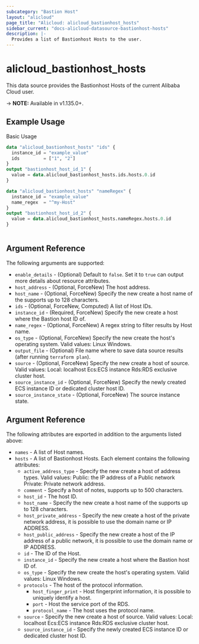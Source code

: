 ```yaml
---
subcategory: "Bastion Host"
layout: "alicloud"
page_title: "Alicloud: alicloud_bastionhost_hosts"
sidebar_current: "docs-alicloud-datasource-bastionhost-hosts"
description: |-
  Provides a list of Bastionhost Hosts to the user.
---
```


# alicloud\_bastionhost\_hosts

This data source provides the Bastionhost Hosts of the current Alibaba Cloud user.

-> **NOTE:** Available in v1.135.0+.

## Example Usage

Basic Usage

```terraform
data "alicloud_bastionhost_hosts" "ids" {
  instance_id = "example_value"
  ids         = ["1", "2"]
}
output "bastionhost_host_id_1" {
  value = data.alicloud_bastionhost_hosts.ids.hosts.0.id
}

data "alicloud_bastionhost_hosts" "nameRegex" {
  instance_id = "example_value"
  name_regex  = "^my-Host"
}
output "bastionhost_host_id_2" {
  value = data.alicloud_bastionhost_hosts.nameRegex.hosts.0.id
}
            
```

## Argument Reference

The following arguments are supported:

* `enable_details` - (Optional) Default to `false`. Set it to `true` can output more details about resource attributes.
* `host_address` - (Optional, ForceNew) The host address.
* `host_name` - (Optional, ForceNew) Specify the new create a host name of the supports up to 128 characters.
* `ids` - (Optional, ForceNew, Computed)  A list of Host IDs.
* `instance_id` - (Required, ForceNew) Specify the new create a host where the Bastion host ID of.
* `name_regex` - (Optional, ForceNew) A regex string to filter results by Host name.
* `os_type` - (Optional, ForceNew) Specify the new create the host's operating system. Valid values: Linux Windows.
* `output_file` - (Optional) File name where to save data source results (after running `terraform plan`).
* `source` - (Optional, ForceNew) Specify the new create a host of source. Valid values: Local: localhost Ecs:ECS instance Rds:RDS exclusive cluster host.
* `source_instance_id` - (Optional, ForceNew) Specify the newly created ECS instance ID or dedicated cluster host ID.
* `source_instance_state` - (Optional, ForceNew) The source instance state.

## Argument Reference

The following attributes are exported in addition to the arguments listed above:

* `names` - A list of Host names.
* `hosts` - A list of Bastionhost Hosts. Each element contains the following attributes:
	* `active_address_type` - Specify the new create a host of address types. Valid values: Public: the IP address of a Public network Private: Private network address.
	* `comment` - Specify a host of notes, supports up to 500 characters.
	* `host_id` - The host ID.
	* `host_name` - Specify the new create a host name of the supports up to 128 characters.
	* `host_private_address` - Specify the new create a host of the private network address, it is possible to use the domain name or IP ADDRESS.
	* `host_public_address` - Specify the new create a host of the IP address of a public network, it is possible to use the domain name or IP ADDRESS.
	* `id` - The ID of the Host.
	* `instance_id` - Specify the new create a host where the Bastion host ID of.
	* `os_type` - Specify the new create the host's operating system. Valid values: Linux Windows.
	* `protocols` - The host of the protocol information.
		* `host_finger_print` - Host fingerprint information, it is possible to uniquely identify a host.
		* `port` - Host the service port of the RDS.
		* `protocol_name` - The host uses the protocol name. 
	* `source` - Specify the new create a host of source. Valid values: Local: localhost Ecs:ECS instance Rds:RDS exclusive cluster host.
	* `source_instance_id` - Specify the newly created ECS instance ID or dedicated cluster host ID.